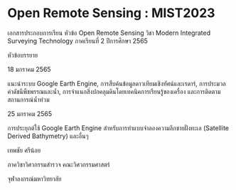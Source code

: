 # Open Remote Sensing : MIST2023

เอกสารประกอบการเรียน หัวข้อ Open Remote Sensing วิชา Modern Integrated Surveying Technology ภาคเรียนที่ 2 ปีการศึกษา 2565

หัวข้อบรรยาย

18 มกราคม 2565

แนะนำระบบ Google Earth Engine, การสืบค้นข้อมูลดาวเทียมเชิงทัศน์และเรดาร์, การประมวลค่าดัชนีพืชพรรณและน้ำ, การจำแนกสิ่งปกคลุมดินโดยเทคนิคการเรียนรู้ของเครื่อง และการติดตามสถานการณ์น้ำท่วม

25 มกราคม 2565

การประยุกต์ใช้ Google Earth Engine สำหรับการทำแบบจำลองความลึกชายฝั่งทะเล (Satellite Derived Bathymetry) และอื่นๆ

เทพชัย ศรีน้อย

ภาควิชาวิศวกรรมสำรวจ คณะวิศวกรรมศาสตร์

จุฬาลงกรณ์มหาวิทยาลัย
